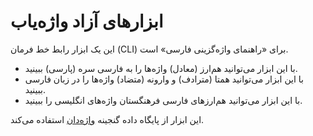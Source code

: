 # ابزارهای آزاد واژه‌یاب

این یک ابزار رابط خط فرمان (CLI) برای «راهنمای واژه‌گزینی فارسی» است.

* با این ابزار می‌توانید هم‌ارز (معادل) واژه‌ها را به فارسی سره (پارسی) ببینید.
* با این ابزار می‌توانید همتا (مترادف) و وارونه (متضاد) واژه‌ها را در زبان فارسی ببینید.
* با این ابزار می‌توانید هم‌ارزهای فارسی فرهنگستان واژه‌های انگلیسی را ببینید.


این ابزار از پایگاه داده گنجینه [واژه‌دان](https://github.com/kokabi1365/Vajehdan) استفاده می‌کند.
